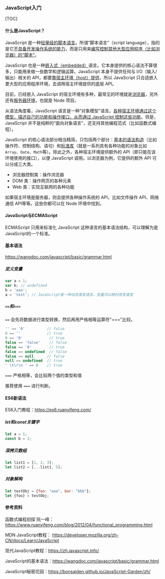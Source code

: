 ### JavaScript入门

[TOC]



#### 什么是JavaScript？

JavaScript 是一种<u>轻量级的脚本语言</u>。所谓“脚本语言”（script language），指的是它<u>不具备开发操作系统的能力</u>，而是只用来<u>编写控制其他大型应用程序（比如浏览器）的“脚本”</u>。

JavaScript 也是一种<u>嵌入式（embedded）</u>语言。它本身提供的核心语法不算很多，只能用来做一些数学和逻辑运算。JavaScript 本身不提供任何与 I/O（输入/输出）相关的 API，都要<u>靠宿主环境（host）提供</u>，所以 JavaScript 只合适嵌入更大型的应用程序环境，去调用宿主环境提供的底层 API。

目前，已经嵌入 JavaScript 的宿主环境有多种，最常见的环境就是<u>浏览器</u>，另外还有<u>服务器环境</u>，也就是 Node 项目。

从语法角度看，JavaScript 语言是一种“对象模型”语言。<u>各种宿主环境通过这个模型，描述自己的功能和操作接口，从而通过 JavaScript 控制这些功能</u>。但是，JavaScript 并不是纯粹的“面向对象语言”，还支持其他编程范式（比如函数式编程）。

JavaScript 的核心语法部分相当精简，只包括两个部分：<u>基本的语法构造</u>（比如操作符、控制结构、语句）和<u>标准库</u>（就是一系列具有各种功能的对象比如`Array`、`Date`、`Math`等）。除此之外，各种宿主环境提供额外的 API（即只能在该环境使用的接口），以便 JavaScript 调用。以浏览器为例，它提供的额外 API 可以分成三大类。

- 浏览器控制类：操作浏览器
- DOM 类：操作网页的各种元素
- Web 类：实现互联网的各种功能

如果宿主环境是服务器，则会提供各种操作系统的 API，比如文件操作 API、网络通信 API等等。这些你都可以在 Node 环境中找到。

#### JavaScript与ECMAScript

ECMAScript 只用来标准化 JavaScript 这种语言的基本语法结构，可以理解为是JavaScript的一个标准。

#### 基本语法

https://wangdoc.com/javascript/basic/grammar.html

##### 定义变量

```javascript
var a = 1;
var b; // undefined
b = 'aaa';
a = 'test'; // JavaScript是一种动态类型语言，变量可以随时改变类型
```

##### `==`和`===`

`==` 会先将数据进行类型转换，然后再用严格相等运算符"==="比较。

```javascript
'' == '0'          // false
0 == ''            // true
0 == '0'            // true
false == 'false'    // false
false == '0'        // true
false == undefined  // false
false == null      // false
null == undefined  // true
' \t\r\n ' == 0    // true
```

`===` 严格相等，会比较两个值的类型和值

推荐使用 `===` 进行判断。



#### ES6新语法

ES6入门教程：https://es6.ruanyifeng.com/

##### let和const关键字

```js
let a = 1;
const b = 2;
```

##### 深拷贝数组

```js
let list1 = [1, 2, 3];
let list2 = [...list1, 5];
```

##### 对象解构

```js
let testObj = {foo: "aaa", bar: "bbb"};
let {foo} = testObj;
```



#### 参考资料

函数式编程初探 阮一峰：https://www.ruanyifeng.com/blog/2012/04/functional_programming.html

MDN JavaScript教程： https://developer.mozilla.org/zh-CN/docs/Learn/JavaScript

现代JavaScript教程：https://zh.javascript.info/

JavaScript的基本语法：https://wangdoc.com/javascript/basic/grammar.html

JavaScript秘密花园：https://bonsaiden.github.io/JavaScript-Garden/zh/